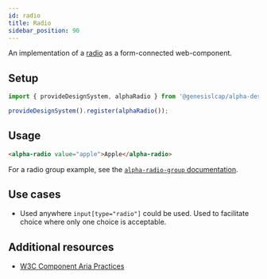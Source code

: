 ```yaml
---
id: radio
title: Radio
sidebar_position: 90
---
```


An implementation of a [radio](https://developer.mozilla.org/en-US/docs/Web/HTML/Element/input/radio) as a form-connected web-component.

## Setup

```ts
import { provideDesignSystem, alphaRadio } from '@genesislcap/alpha-design-system';

provideDesignSystem().register(alphaRadio());
```

## Usage

```html live
<alpha-radio value="apple">Apple</alpha-radio>
```

For a radio group example, see the [`alpha-radio-group` documentation](/front-end-reference/components/form/radio-group/).

## Use cases

* Used anywhere `input[type="radio"]` could be used. Used to facilitate choice where only one choice is acceptable.

## Additional resources

- [W3C Component Aria Practices](https://www.w3.org/TR/wai-aria/#radio)

